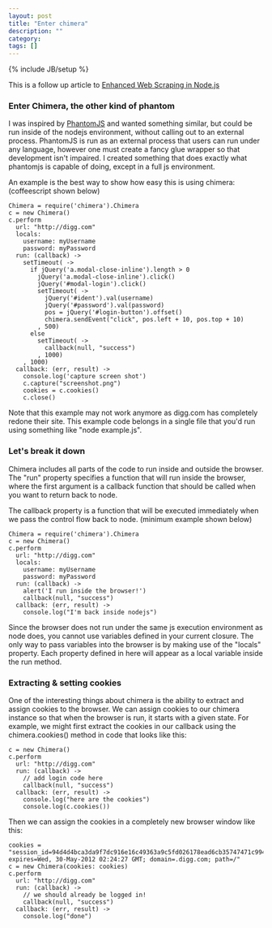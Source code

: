 ```yaml
---
layout: post
title: "Enter chimera"
description: ""
category: 
tags: []
---
```

{% include JB/setup %}

This is a follow up article to [Enhanced Web Scraping in Node.js](/2012/08/07/enhanced-web-scraping-in-nodejs/)

### Enter Chimera, the other kind of phantom

I was inspired by [PhantomJS](http://phantomjs.org) and wanted something similar, but could be run inside of the nodejs
environment, without calling out to an external process.  PhantomJS is run as an external process that users can run
under any language, however one must create a fancy glue wrapper so that development isn't impaired.  I created
something that does exactly what phantomjs is capable of doing, except in a full js environment.

An example is the best way to show how easy this is using chimera:  (coffeescript shown below)

    Chimera = require('chimera').Chimera
    c = new Chimera()
    c.perform
      url: "http://digg.com"
      locals:
        username: myUsername
        password: myPassword
      run: (callback) ->
        setTimeout( ->
          if jQuery('a.modal-close-inline').length > 0
            jQuery('a.modal-close-inline').click()
            jQuery('#modal-login').click()
            setTimeout( ->
              jQuery('#ident').val(username)
              jQuery('#password').val(password)
              pos = jQuery('#login-button').offset()
              chimera.sendEvent("click", pos.left + 10, pos.top + 10)
            , 500)
          else
            setTimeout( ->
              callback(null, "success")
            , 1000)
        , 1000)
      callback: (err, result) ->
        console.log('capture screen shot')
        c.capture("screenshot.png")
        cookies = c.cookies()
        c.close()

Note that this example may not work anymore as digg.com has completely redone their site.  This example code
belongs in a single file that you'd run using something like "node example.js".  

### Let's break it down

Chimera includes all parts of the code to run inside and outside the browser.  The "run" property specifies a
function that will run inside the browser, where the first argument is a callback function that should be
called when you want to return back to node.

The callback property is a function that will be executed immediately when we pass the control flow back
to node.  (minimum example shown below)

    Chimera = require('chimera').Chimera
    c = new Chimera()
    c.perform
      url: "http://digg.com"
      locals:
        username: myUsername
        password: myPassword
      run: (callback) ->
        alert('I run inside the browser!')
        callback(null, "success")
      callback: (err, result) ->
        console.log("I'm back inside nodejs")

Since the browser does not run under the same js execution environment as node does, you cannot use variables defined
in your current closure.  The only way to pass variables into the browser is by making use of the "locals" property.
Each property defined in here will appear as a local variable inside the run method.

### Extracting & setting cookies

One of the interesting things about chimera is the ability to extract and assign cookies to the browser.  We can
assign cookies to our chimera instance so that when the browser is run, it starts with a given state.  For example, we might
first extract the cookies in our callback using the chimera.cookies() method in code that looks like this:

    c = new Chimera()
    c.perform
      url: "http://digg.com"
      run: (callback) ->
        // add login code here
        callback(null, "success")
      callback: (err, result) ->
        console.log("here are the cookies")
        console.log(c.cookies())

Then we can assign the cookies in a completely new browser window like this:

    cookies = "session_id=94d4d4bca3da9f7dc916e16c49363a9c5fd026178ead6cb35747471c994da8c3; expires=Wed, 30-May-2012 02:24:27 GMT; domain=.digg.com; path=/"
    c = new Chimera(cookies: cookies)
    c.perform
      url: "http://digg.com"
      run: (callback) ->
        // we should already be logged in!
        callback(null, "success")
      callback: (err, result) ->
        console.log("done")
